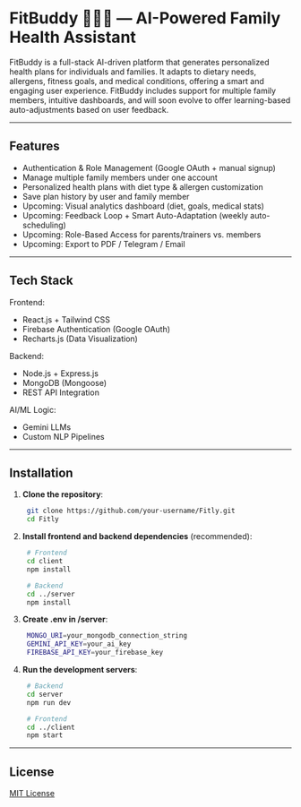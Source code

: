 # FitBuddy 🏋️‍♂️🥗 — AI-Powered Family Health Assistant

FitBuddy is a full-stack AI-driven platform that generates personalized health plans for individuals and families. It adapts to dietary needs, allergens, fitness goals, and medical conditions, offering a smart and engaging user experience. FitBuddy includes support for multiple family members, intuitive dashboards, and will soon evolve to offer learning-based auto-adjustments based on user feedback.

---

## Features

- Authentication & Role Management (Google OAuth + manual signup)
- Manage multiple family members under one account
- Personalized health plans with diet type & allergen customization
- Save plan history by user and family member
- Upcoming: Visual analytics dashboard (diet, goals, medical stats)
- Upcoming: Feedback Loop + Smart Auto-Adaptation (weekly auto-scheduling)
- Upcoming: Role-Based Access for parents/trainers vs. members
- Upcoming: Export to PDF / Telegram / Email

---

## Tech Stack

Frontend:
- React.js + Tailwind CSS
- Firebase Authentication (Google OAuth)
- Recharts.js (Data Visualization)

Backend:
- Node.js + Express.js
- MongoDB (Mongoose)
- REST API Integration

AI/ML Logic:
- Gemini LLMs
- Custom NLP Pipelines

---

## Installation

1. **Clone the repository**:
   ```bash
    git clone https://github.com/your-username/Fitly.git
    cd Fitly
   ```

2. **Install frontend and backend dependencies** (recommended):
   ```bash
    # Frontend
    cd client
    npm install

    # Backend
    cd ../server
    npm install
   ```

3. **Create .env in /server**:
   ```bash
    MONGO_URI=your_mongodb_connection_string
    GEMINI_API_KEY=your_ai_key
    FIREBASE_API_KEY=your_firebase_key
   ```

4. **Run the development servers**:
   ```bash
    # Backend
    cd server
    npm run dev

    # Frontend
    cd ../client
    npm start
   ```

---

## License

[MIT License](LICENSE)
